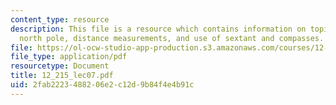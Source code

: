 ```yaml
---
content_type: resource
description: This file is a resource which contains information on topics like magnetic
  north pole, distance measurements, and use of sextant and compasses.
file: https://ol-ocw-studio-app-production.s3.amazonaws.com/courses/12-215-modern-navigation-fall-2006/2fab2223488206e2c12d9b84f4e4b91c_12_215_lec07.pdf
file_type: application/pdf
resourcetype: Document
title: 12_215_lec07.pdf
uid: 2fab2223-4882-06e2-c12d-9b84f4e4b91c
---
```

